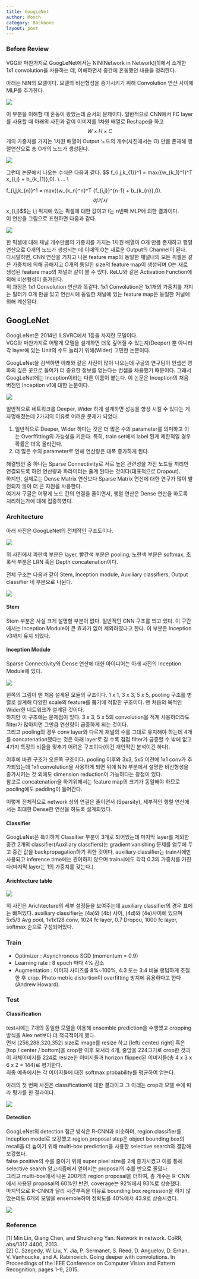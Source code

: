 ```yaml
---
title: GoogLeNet
author: Monch
category: Backbone
layout: post
---
```


<h3>Before Review</h3>

VGG와 마찬가지로 GoogLeNet에서는 NIN(Network in Network)[1]에서 소개한 1x1 convolution을 사용하는 데, 이해하면서 중간에 혼동했던 내용을 정리한다.

아래는 NIN의 모델이다. 모델의 비선형성을 증가시키기 위해 Convolution 연산 사이에 MLP를 추가한다.

<img src="{{'assets/picture/googlenet_nin.jpg' | relative_url}}">

이 부분을 이해할 때 혼동이 왔었는데 순서의 문제이다. 일반적으로 CNN에서 FC layer를 사용할 때 아래의 사진과 같이 이미지를 1차원 배열로 Reshape을 하고 $$W \times H \times C$$ 개의 가중치를 가지는 1차원 배열이 Output 노드의 개수(사진에서는 O) 만큼 존재해 행렬연산으로 총 O개의 노드가 생성된다.

<img src="{{'assets/picture/googlenet_flatten_fc.jpg' | relative_url}}">

그런데 논문에서 나오는 수식은 다음과 같다.
$$
f_{i,j,k_{1}}^1 = max({w_{k_1}^1}^T x_{i,j} + b_{k_{1}},0). \\
... \\

f_{i,j,k_{n}}^1 = max({w_{k_n}^n}^T {f_{i,j}}^{n-1} + b_{k_{n}},0).
$$
여기서 $$x_{i,j}$$는 i,j 위치에 있는 픽셀에 대한 값이고 f는 n번째 MLP에 의한 결과이다.  
이 연산을 그림으로 표현하면 다음과 같다.

<img src="{{'assets/picture/googlenet_ninfc.jpg' | relative_url}}">

한 픽셀에 대해 채널 개수만큼의 가중치를 가지는 1차원 배열이 O개 만큼 존재하고 행렬 연산으로 O개의 노드가 생성되는 데 이때의 O는 새로운 Output의 Channel이 된다.  
다시말하면, CNN 연산을 거치고 나온 feature map의 동일한 채널내의 모든 픽셀은 같은 가중치에 의해 곱해지고 O개의 동일한 size의 feature map이 생성되며 O는 새로 생성된 feature map의 채널과 같이 볼 수 있다. ReLU와 같은 Activation Function에 의해 비선형성이 증가된다.  
위 과정은 1x1 Convolution 연산과 똑같다. 1x1 Convolution은 1x1개의 가중치를 가지는 필터가 O개 만큼 있고 연산시에 동일한 채널에 있는 feature map은 동일한 커널에 의해 계산된다.



<h2>GoogLeNet</h2>

GoogLeNet은 2014년 ILSVRC에서 1등을 차지한 모델이다.  
VGG와 마찬가지로 어떻게 모델을 설계하면 더욱 깊어질 수 있는지(Deeper) 뿐 아니라 각 layer에 있는 Unit의 수도 늘리기 위해(Wider) 고민한 논문이다.

GoogLeNet을 검색하면 아래와 같은 사진이 많이 나오는데 구글의 연구팀이 인셉션 영화의 깊은 곳으로 들어가 더 중요한 정보를 얻는다는 컨셉을 차용했기 때문이다. 그래서 GoogLeNet에는 Inception이라는 다른 이름이 붙는다. 이 논문은 Inception의 처음 버전인 Inception v1에 대한 논문이다.  


<img src="{{'assets/picture/googlenet_inception_name.jpg' | relative_url}}">



일반적으로 네트워크를 Deeper, Wider 하게 설계하면 성능을 향상 시킬 수 있다는 게 자명해졌는데 2가지의 이유로 어려운 문제가 되었다.

1. 일반적으로 Deeper, Wider 하다는 것은 더 많은 수의 parameter를 의미하고 이는 Overffitting의 가능성을 키운다. 특히, train set에서 label 된게 제한적일 경우 확률은 더욱 올라간다. 
2. 더 많은 수의 parameter로 인해 연산량은 대폭 증가하게 된다.

해결방안 중 하나는 Sparse Connectivity로 서로 높은 관련성을 가진 노드들 끼리만 연결되도록 하면 연산량과 파라미터는 줄게 된다는 것이다(대표적으로 Dropout).  
하지만, 실제로는 Dense Matrix 연산보다 Sparse Matrix 연산에 대한 연구가 많이 발전되지 않아 더 큰 자원을 사용한다.   
여기서 구글은 어떻게 노드 간의 연결을 줄이면서, 행렬 연산은 Dense 연산을 하도록 처리하는가에 대해 집중하였다.



<h3>Architecture</h3>

아래 사진은 GoogLeNet의 전체적인 구조도이다.

<img src="{{'assets/picture/googlenet_architecture.jpg' | relative_url}}">

위 사진에서 파란색 부분은 layer, 빨간색 부분은 pooling, 노란색 부분은 softmax, 초록색 부분은 LRN 혹은 Depth concatenation이다.

전체 구조는 다음과 같이 Stem, Inception module, Auxiliary classifiers, Output classifier 네 부분으로 나뉜다.

<img src="{{'assets/picture/googlenet_architecture.jpg' | relative_url}}">

<h4>Stem</h4>

Stem 부분은 사실 크게 설명할 부분이 없다. 일반적인 CNN 구조를 띄고 있다. 이 구간에서는 Inception Module이 큰 효과가 없어 제외하였다고 한다. 이 부분은 Inception v3까지 유지 되었다.

<h4>Inception Module</h4>

Sparse Connectivity와 Dense 연산에 대한 아이디어는 아래 사진의 Inception Module에 있다.

<img src="{{'assets/picture/googlenet_inception_module.jpg' | relative_url}}">

왼쪽의 그림이 맨 처음 설계된 모듈의 구조이다. 1 x 1, 3 x 3, 5 x 5, pooling 구조를 병렬로 설계해 다양한 scale의 feature를 뽑기에 적합한 구조이다. 맨 처음의 목적인 Wider한 네트워크가 설계된 것이다.  
하지만 이 구조에는 문제점이 있다. 3 x 3, 5 x 5의 convolution을 적게 사용하더라도 filter가 많아지면 그만큼 연산량이 급증하게 되는 것이다.  
그리고 pooling의 경우 conv layer와 다르게 채널의 수를 그대로 유지해야 하는데 4개를 concatenation했다는 것은 아래 layer로 갈 수록 점점 filter가 급증할 수 밖에 없고 4가지 특징의 비율을 맞추기 어려운 구조이다(이건 개인적인 분석이긴 하다).

이후에 바뀐 구조가 오른쪽 구조이다. pooling 이후와 3x3, 5x5 이전에 1x1 conv가 추가되었는데 1x1 convolution을 사용하게 되면 위에 NIN 부분에서 설명한 비선형성을 증가시키는 것 외에도 dimension reduction이 가능하다는 장점이 있다.  
참고로 concatenation을 하기위해서는 feature map의 크기가 동일해야 하므로 pooling에도 padding이 들어간다.

이렇게 전체적으로 network 상의 연결은 줄이면서 (Sparsity), 세부적인 행렬 연산에서는 최대한 Dense한 연산을 하도록 설계되었다.



<h4>Classifier</h4>

GoogLeNet은 특이하게 Classifier 부분이 3개로 되어있는데 마지막 layer를 제외한 중간 2개의 classifier(Auxiliary classfiers)는 gradient vanishing 문제를 염두에 두고 중간 값을 backpropagation하기 위한 것이다.  auxiliary classifier는 train시에만 사용되고 inference time에는 관여하지 않으며 train시에도 각각 0.3의 가중치를 가진다(마지막 layer는 1의 가중치를 갖는다.).



<h4>Arichtecture table</h4>

<img src="{{'assets/picture/googlenet_architecture_table.jpg' | relative_url}}">

위 사진은 Arichtecture의 세부 설정들을 보여주는데 auxiliary classifier의 경우 표에는 빠져있다. auxiliary classifier는 (4a)와 (4b) 사이, (4d)와 (4e)사이에 있으며 5x5/3 Avg pool, 1x1x128 conv, 1024 fc layer, 0.7 Dropou, 1000 fc layer, softmax 순으로 구성되어있다.



<h3>Train</h3>

- Optimizer : Asynchronous SGD (momentum = 0.9)
- Learning rate : 8 epoch 마다 4% 감소
- Augmentation : 이미지 사이즈를 8%~100%, 4:3 또는 3:4 비율 랜덤하게 조절한 후 crop. Photo metric distortion이 overfitting 방지에 유용하다고 한다(Andrew Howard).



<h3>Test</h3>

<h4>Classification</h4>

test시에는 7개의 동일한 모델을 이용해 ensemble prediction을 수행했고 cropping 방식을 Alex net보다 더 적극적이게 했다.  
먼저 (256,288,320,352) size로 image를 resize 하고 [left/ center/ right] 혹은 [top / center / bottom]을 crop한 이후 모서리 4개, 중앙을 224크기로 crop한 것과 이 자체이미지를 224로 resize한 이미지들과 horizon flipped된 이미지들(총 4 x 3 x 6 x 2 = 144)로 평가한다.  
최종 예측에서는 각 이미지들에 대한 softmax probability를 평균하여 얻는다.

아래의 첫 번째 사진은 classification에 대한 결과이고 그 아래는 crop과 모델 수에 따라 평가를 한 결과이다.

<img src="{{'assets/picture/googlenet_classification_eval.jpg' | relative_url}}">

<h4>Detection</h4>

GoogLeNet의 detection 접근 방식은 R-CNN과 비슷하며, region classifier를 Inception model로 보강했고 region proposal step은 object bounding box의 recall을 더 높이기 위해 multi-box prediction을 사용한 selective search와 결합해 보강했다.  
false positive의 수를 줄이기 위해 super pixel size를 2배 증가시켰고 이를 통해 selective search 알고리즘에서 얻어지는 proposal의 수를 반으로 줄였다.  
그리고 multi-box에서 나온 200개의 region proposal을 더하여, 총 개수는 R-CNN에서 사용된 proposal의 60%인 반면, coverage는 92%에서 93%로 상승했다.  
마지막으로 R-CNN과 달리 시간부족을 이유로 bounding box regression을 하지 않았는데도 6개의 모델을 ensemble하여 정확도를 40%에서 43.9로 상승시켰다.

<img src="{{'assets/picture/googlenet_detection_eval.jpg' | relative_url}}">



<h3>Reference</h3>

[1] Min Lin, Qiang Chen, and Shuicheng Yan. Network in network. CoRR, abs/1312.4400, 2013.  
[2] C. Szegedy, W. Liu, Y. Jia, P. Sermanet, S. Reed, D. Anguelov, D. Erhan, V. Vanhoucke, and A. Rabinovich. Going deeper with convolutions. In Proceedings of the IEEE Conference on Computer Vision and Pattern Recognition, pages 1–9, 2015.

